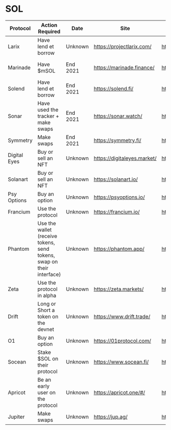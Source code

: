 # SOL

| Protocol     | Action Required                                              | Date     | Site                        | Twitter                             | Note                                                         |
| ------------ | ------------------------------------------------------------ | -------- | --------------------------- | ----------------------------------- | ------------------------------------------------------------ |
| Larix        | Have lend et borrow                                          | Unknown  | https://projectlarix.com/   | https://twitter.com/ProjectLarix    | Rumors via private TG groups                                 |
| Marinade     | Have $mSOL                                                   | End 2021 | https://marinade.finance/   | https://twitter.com/MarinadeFinance | Rumors via private TG groups + https://medium.com/marinade-finance/introducing-mnde-marinades-secret-sauce-4bf5670463fc |
| Solend       | Have lend et borrow                                          | End 2021 | https://solend.fi/          | https://twitter.com/solendprotocol  | Rumors via private TG groups + twitter: https://twitter.com/defi_airdrops/status/1436852240548040707 |
| Sonar        | Have used the tracker + make swaps                           | End 2021 | https://sonar.watch/        | https://twitter.com/Sonarwatch      | Rumors via twitter                                           |
| Symmetry     | Make swaps                                                   | End 2021 | https://symmetry.fi/        | https://twitter.com/symmetry_fi     | Rumors via private TG groups                                 |
| Digital Eyes | Buy or sell an NFT                                           | Unknown  | https://digitaleyes.market/ | https://twitter.com/DigitalEyesNFT  | Speculative                                                  |
| Solanart     | Buy or sell an NFT                                           | Unknown  | https://solanart.io/        | https://twitter.com/SolanartNFT     | Speculative                                                  |
| Psy Options  | Buy an option                                                | Unknown  | https://psyoptions.io/      | https://twitter.com/PsyOptions      | Speculative + has no token yet                               |
| Francium     | Use the protocol                                             | Unknown  | https://francium.io/        | https://twitter.com/Francium_Defi   | Speculative + has no token yet                               |
| Phantom      | Use the wallet (receive tokens, send tokens, swap on their interface) | Unknown  | https://phantom.app/        | https://twitter.com/phantom         | Speculative + has no token yet                               |
| Zeta         | Use the protocol in alpha                                    | Unknown  | https://zeta.markets/       | https://twitter.com/ZetaMarkets     | Speculative + has no token yet                               |
| Drift        | Long or Short a token on the devnet                          | Unknown  | https://www.drift.trade/    | https://twitter.com/DriftProtocol   | Speculative + has no token yet                               |
| O1           | Buy an option                                                | Unknown  | https://01protocol.com/     | https://twitter.com/01_protocol     | Speculative + has no token yet                               |
| Socean       | Stake $SOL on their protocol                                 | Unknown  | https://www.socean.fi/      | https://twitter.com/SoceanFinance   | Rumors on their discord                                      |
| Apricot      | Be an early user on the protocol                             | Unknown  | https://apricot.one/#/      | https://twitter.com/ApricotFinance  | https://apricotfinance.medium.com/updates-on-mainnet-launch-8f76855cc652 |
| Jupiter      | Make swaps                                                   | Unknown  | https://jup.ag/             | https://twitter.com/JupiterExchange | Speculative + has no token yet                               |

